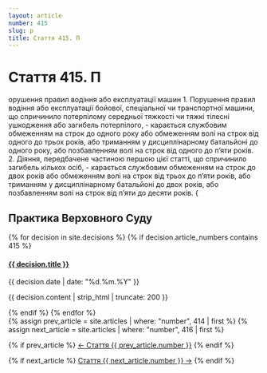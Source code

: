 ```yaml
---
layout: article
number: 415
slug: p
title: Стаття 415. П
---
```


# Стаття 415. П

орушення правил водіння або експлуатації машин 1. Порушення правил водіння або експлуатації бойової, спеціальної чи транспортної машини, що спричинило потерпілому середньої тяжкості чи тяжкі тілесні ушкодження або загибель потерпілого, - карається службовим обмеженням на строк до одного року або обмеженням волі на строк від одного до трьох років, або триманням у дисциплінарному батальйоні до одного року, або позбавленням волі на строк від одного до п’яти років. 2. Діяння, передбачене частиною першою цієї статті, що спричинило загибель кількох осіб, - карається службовим обмеженням на строк до двох років або обмеженням волі на строк від трьох до п’яти років, або триманням у дисциплінарному батальйоні до двох років, або позбавленням волі на строк від п’яти до десяти років. {

## Практика Верховного Суду

<div class="decisions-container">
{% for decision in site.decisions %}
  {% if decision.article_numbers contains 415 %}
    <div class="decision-item">
      <h4><a href="{{ decision.url }}">{{ decision.title }}</a></h4>
      <p class="decision-date">{{ decision.date | date: "%d.%m.%Y" }}</p>
      <p class="decision-excerpt">{{ decision.content | strip_html | truncate: 200 }}</p>
    </div>
  {% endif %}
{% endfor %}
</div>

<div class="article-navigation">
  {% assign prev_article = site.articles | where: "number", 414 | first %}
  {% assign next_article = site.articles | where: "number", 416 | first %}
  
  {% if prev_article %}
    <a href="{{ prev_article.url }}" class="prev-article">← Стаття {{ prev_article.number }}</a>
  {% endif %}
  
  {% if next_article %}
    <a href="{{ next_article.url }}" class="next-article">Стаття {{ next_article.number }} →</a>
  {% endif %}
</div>
